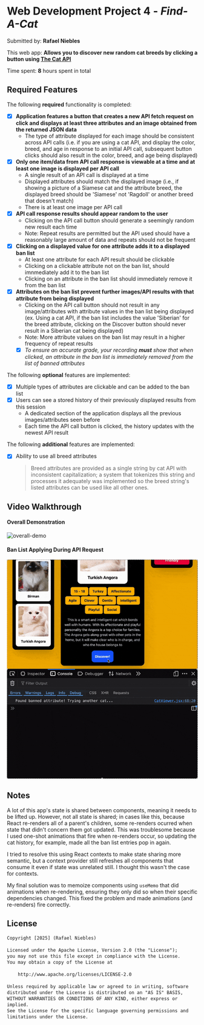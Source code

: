 # Web Development Project 4 - *Find-A-Cat*

Submitted by: **Rafael Niebles**

This web app: **Allows you to discover new random cat breeds by clicking a button using [The Cat API](https://thecatapi.com/)**

Time spent: **8** hours spent in total

## Required Features

The following **required** functionality is completed: 

- [x] **Application features a button that creates a new API fetch request on click and displays at least three attributes and an image obtained from the returned JSON data**
  - The type of attribute displayed for each image should be consistent across API calls (i.e. if you are using a cat API, and display the color, breed, and age in response to an initial API call, subsequent button clicks should also result in the color, breed, and age being displayed)
- [x] **Only one item/data from API call response is viewable at a time and at least one image is displayed per API call**
  - A single result of an API call is displayed at a time 
  - Displayed attributes should match the displayed image (i.e., if showing a picture of a Siamese cat and the attribute breed, the displayed breed should be 'Siamese' not 'Ragdoll' or another breed that doesn't match)
  - There is at least one image per API call
- [x] **API call response results should appear random to the user**
  - Clicking on the API call button should generate a seemingly random new result each time
  - Note: Repeat results are permitted but the API used should have a reasonably large amount of data and repeats should not be frequent
- [x] **Clicking on a displayed value for one attribute adds it to a displayed ban list**
  - At least one attribute for each API result should be clickable
  - Clicking on a clickable attribute not on the ban list, should imnmediately add it to the ban list 
  - Clicking on an attribute in the ban list should immediately remove it from the ban list 
- [x] **Attributes on the ban list prevent further images/API results with that attribute from being displayed**
  - Clicking on the API call button should not result in any image/attributes with attribute values in the ban list being displayed (ex. Using a cat API, if the ban list includes the value 'Siberian' for the breed attribute, clicking on the Discover button should never result in a Siberian cat being displayed)
  - Note: More attribute values on the ban list may result in a higher frequency of repeat results
  -  [x] _To ensure an accurate grade, your recording **must** show that when clicked, an attribute in the ban list is immediately removed from the list of banned attributes_

The following **optional** features are implemented:

- [x] Multiple types of attributes are clickable and can be added to the ban list
- [x] Users can see a stored history of their previously displayed  results from this session
  - A dedicated section of the application displays all the previous images/attributes seen before
  - Each time the API call button is clicked, the history updates with the newest API result

The following **additional** features are implemented:

- [x] Ability to use all breed attributes  
    > Breed attributes are provided as a single string by cat API with inconsistent capitalization; a system that tokenizes this string and processes it adequately was implemented so the breed string's listed attributes can be used like all other ones.

## Video Walkthrough

#### Overall Demonstration

![overall-demo](./github/overall-demo.gif)

#### Ban List Applying During API Request 

![ban-list-demo](./github/ban-list-demo.gif)

## Notes

A lot of this app's state is shared between components, meaning it needs to be lifted up. However, not all state is shared; in cases like this, because React re-renders all of a parent's children,  some re-renders ocurred when state that didn't concern them got updated. This was troublesome because I used one-shot animations that fire when re-renders occur, so updating the cat history, for example, made all the ban list entries pop in again.

I tried to resolve this using React contexts to make state sharing more semantic, but a context provider still refreshes all components that consume it even if state was unrelated still. I thought this wasn't the case for contexts.

My final solution was to memoize components using `useMemo` that did animations when re-rendering, ensuring they only did so when their specific dependencies changed. This fixed the problem and made animations (and re-renders) fire correctly.

## License

    Copyright [2025] (Rafael Niebles) 

    Licensed under the Apache License, Version 2.0 (the "License");
    you may not use this file except in compliance with the License.
    You may obtain a copy of the License at

        http://www.apache.org/licenses/LICENSE-2.0

    Unless required by applicable law or agreed to in writing, software
    distributed under the License is distributed on an "AS IS" BASIS,
    WITHOUT WARRANTIES OR CONDITIONS OF ANY KIND, either express or implied.
    See the License for the specific language governing permissions and
    limitations under the License.


